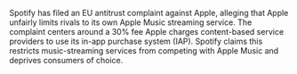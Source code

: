 Spotify has filed an EU antitrust complaint against Apple, alleging that Apple unfairly limits rivals to its own Apple Music streaming service. The complaint centers around a 30% fee Apple charges content-based service providers to use its in-app purchase system (IAP). Spotify claims this restricts music-streaming services from competing with Apple Music and deprives consumers of choice.